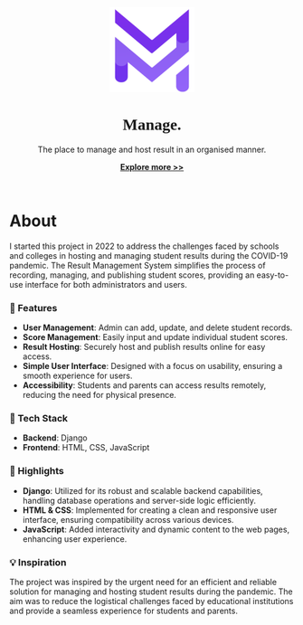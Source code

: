 <link rel="preconnect" href="https://fonts.googleapis.com">
<link rel="preconnect" href="https://fonts.gstatic.com" crossorigin>
<link href="https://fonts.googleapis.com/css2?family=Righteous&display=swap" rel="stylesheet">

<p align="center">
  <img width="150" height="150" src="static/images/logo.png" alt="Manage.">
  <h1 align="center" style="font-family: 'Righteous', cursive;">Manage.</h1>
  <p align="center">The place to manage and host result in an organised manner.</p>
  <p align="center" style="font-weight: bold;"><a href="https://github.com/sid-3q5/result-management">Explore more >></a></p>
</p>

<br>


<h1>About</h1>

I started this project in 2022 to address the challenges faced by schools and colleges in hosting and managing student results during the COVID-19 pandemic. The Result Management System simplifies the process of recording, managing, and publishing student scores, providing an easy-to-use interface for both administrators and users.

### 🚀 Features
- **User Management**: Admin can add, update, and delete student records.
- **Score Management**: Easily input and update individual student scores.
- **Result Hosting**: Securely host and publish results online for easy access.
- **Simple User Interface**: Designed with a focus on usability, ensuring a smooth experience for users.
- **Accessibility**: Students and parents can access results remotely, reducing the need for physical presence.

### 🔧 Tech Stack
- **Backend**: Django
- **Frontend**: HTML, CSS, JavaScript

### 🌟 Highlights
- **Django**: Utilized for its robust and scalable backend capabilities, handling database operations and server-side logic efficiently.
- **HTML & CSS**: Implemented for creating a clean and responsive user interface, ensuring compatibility across various devices.
- **JavaScript**: Added interactivity and dynamic content to the web pages, enhancing user experience.

### 💡 Inspiration
The project was inspired by the urgent need for an efficient and reliable solution for managing and hosting student results during the pandemic. The aim was to reduce the logistical challenges faced by educational institutions and provide a seamless experience for students and parents.


